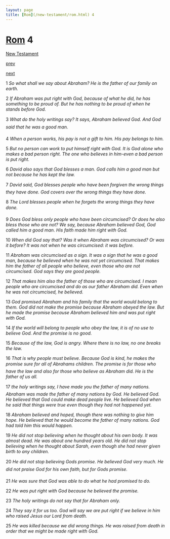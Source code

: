 ```yaml
---
layout: page
title: [Rom](/new-testament/rom.html) 4
---
```


# [Rom](/new-testament/rom.html) 4

[New Testament](/new-testament.html)


[prev](/new-testament/rom/rom-3.html)


[next](/new-testament/rom/rom-5.html)

1 _So what shall we say about Abraham? He is the father of our family on earth._

2 _If Abraham was put right with God, because of what he did, he has something to be proud of. But he has nothing to be proud of when he stands before God._

3 _What do the holy writings say? It says, Abraham believed God. And God said that he was a good man._

4 _When a person works, his pay is not a gift to him. His pay belongs to him._

5 _But no person can work to put himself right with God. It is God alone who makes a bad person right. The one who believes in him-even a bad person is put right._

6 _David also says that God blesses a man. God calls him a good man but not because he has kept the law._

7 _David said, God blesses people who have been forgiven the wrong things they have done. God covers over the wrong things they have done._

8 _The Lord blesses people when he forgets the wrong things they have done._

9 _Does God bless only people who have been circumcised? Or does he also bless those who are not? We say, because Abraham believed God, God called him a good man. His faith made him right with God._

10 _When did God say that? Was it when Abraham was circumcised? Or was it before? It was not when he was circumcised: it was before._

11 _Abraham was circumcised as a sign. It was a sign that he was a good man, because he believed when he was not yet circumcised. That makes him the father of all people who believe, even those who are not circumcised. God says they are good people._

12 _That makes him also the father of those who are circumcised. I mean people who are circumcised and do as our father Abraham did. Even when he was not circumcised, he believed._

13 _God promised Abraham and his family that the world would belong to them. God did not make the promise because Abraham obeyed the law. But he made the promise because Abraham believed him and was put right with God._

14 _If the world will belong to people who obey the law, it is of no use to believe God. And the promise is no good._

15 _Because of the law, God is angry. Where there is no law, no one breaks the law._

16 _That is why people must believe. Because God is kind, he makes the promise sure for all of Abrahams children. The promise is for those who have the law and also for those who believe as Abraham did. He is the father of us all._

17 _the holy writings say, I have made you the father of many nations. Abraham was made the father of many nations by God. He believed God. He believed that God could make dead people live. He believed God when he said that things were true even though they had not happened yet._

18 _Abraham believed and hoped, though there was nothing to give him hope. He believed that he would become the father of many nations. God had told him this would happen._

19 _He did not stop believing when he thought about his own body. It was almost dead. He was about one hundred years old. He did not stop believing when he thought about Sarah, even though she had never given birth to any children._

20 _He did not stop believing Gods promise. He believed God very much. He did not praise God for his own faith, but for Gods promise._

21 _He was sure that God was able to do what he had promised to do._

22 _He was put right with God because he believed the promise._

23 _The holy writings do not say that for Abraham only._

24 _They say it for us too. God will say we are put right if we believe in him who raised Jesus our Lord from death._

25 _He was killed because we did wrong things. He was raised from death in order that we might be made right with God._


